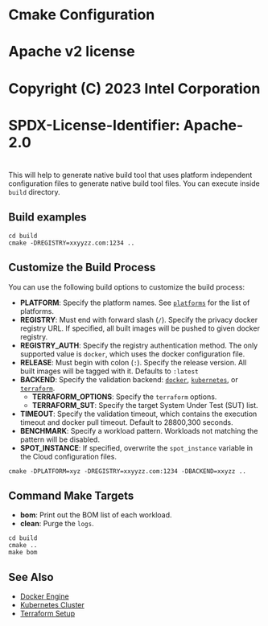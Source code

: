 # Cmake Configuration
#
# Apache v2 license
# Copyright (C) 2023 Intel Corporation
# SPDX-License-Identifier: Apache-2.0
#

This will help to generate native build tool that uses platform independent configuration
files to generate native build tool files. You can execute inside `build` directory.

## Build examples

```shell
cd build
cmake -DREGISTRY=xxyyzz.com:1234 ..
```

## Customize the Build Process

You can use the following build options to customize the build process:

- **PLATFORM**: Specify the platform names. See [`platforms`][platforms] for the list of platforms.
- **REGISTRY**: Must end with forward slash (`/`). Specify the privacy docker registry URL. If specified, all built images will be pushed to given docker registry.
- **REGISTRY_AUTH**: Specify the registry authentication method. The only supported value is `docker`, which uses the docker configuration file.
- **RELEASE**: Must begin with colon (`:`). Specify the release version. All built images will be tagged with it. Defaults to `:latest`
- **BACKEND**: Specify the validation backend: [`docker`][docker], [`kubernetes`][kubernetes], or [`terraform`][terraform].
  - **TERRAFORM_OPTIONS**: Specify the `terraform` options.
  - **TERRAFORM_SUT**: Specify the target System Under Test (SUT) list.
- **TIMEOUT**: Specify the validation timeout, which contains the execution timeout and docker pull timeout. Default to 28800,300 seconds.
- **BENCHMARK**: Specify a workload pattern. Workloads not matching the pattern will be disabled.
- **SPOT_INSTANCE**: If specified, overwrite the `spot_instance` variable in the Cloud configuration files.

```shell
cmake -DPLATFORM=xyz -DREGISTRY=xxyyzz.com:1234 -DBACKEND=xxyzz ..
```

## Command Make Targets

- **bom**: Print out the BOM list of each workload.
- **clean**: Purge the `logs`.

```shell
cd build
cmake ..
make bom
```

## See Also

- [Docker Engine][Docker Engine]
- [Kubernetes Cluster][Kubernetes Cluster]
- [Terraform Setup][Terraform Setup]

[platforms]: ../../../workload/platforms
[docker]: ../preparing-infrastructure/setup-docker.md
[kubernetes]: ../preparing-infrastructure/setup-kubernetes.md
[terraform]: ../preparing-infrastructure/setup-terraform.md
[Docker Engine]: ../preparing-infrastructure/setup-docker.md
[Kubernetes Cluster]: ../preparing-infrastructure/setup-kubernetes.md
[Terraform Setup]: ../preparing-infrastructure/setup-terraform.md